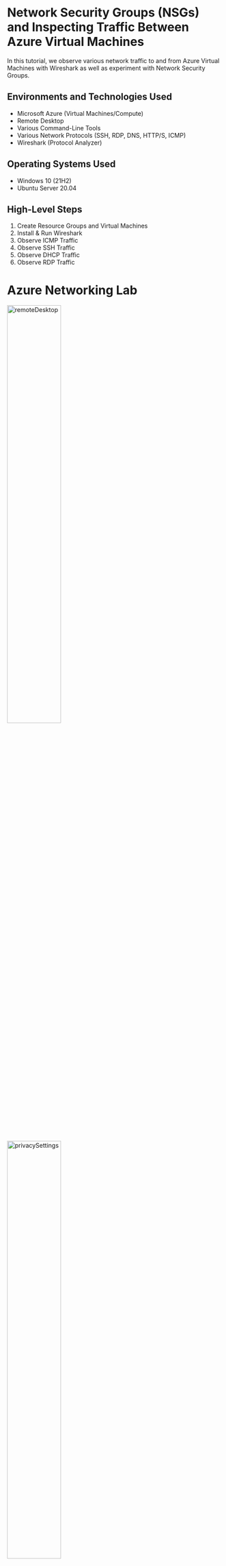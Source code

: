 # Network Security Groups (NSGs) and Inspecting Traffic Between Azure Virtual Machines

In this tutorial, we observe various network traffic to and from Azure Virtual Machines with Wireshark as well as experiment with Network Security Groups.

## Environments and Technologies Used
- Microsoft Azure (Virtual Machines/Compute)
- Remote Desktop
- Various Command-Line Tools
- Various Network Protocols (SSH, RDP, DNS, HTTP/S, ICMP)
- Wireshark (Protocol Analyzer)

## Operating Systems Used
- Windows 10 (21H2)
- Ubuntu Server 20.04

## High-Level Steps
1. Create Resource Groups and Virtual Machines
2. Install & Run Wireshark
3. Observe ICMP Traffic
4. Observe SSH Traffic
5. Observe DHCP Traffic
6. Observe RDP Traffic

# Azure Networking Lab





<img src="images/1 - Setup/12 - remoteDesktop.PNG" alt="remoteDesktop" width="50%" height="50%">
<img src="images/1 - Setup/13 - privacySettings.PNG" alt="privacySettings" width="50%" height="50%">
<img src="images/1 - Setup/14 - wireSharkSearch.PNG" alt="wireSharkSearch" width="50%" height="50%">
<img src="images/1 - Setup/15 - downloadWireshark.PNG" alt="downloadWireshark" width="50%" height="50%">
<img src="images/1 - Setup/16 - wiresharkInstall.PNG" alt="wiresharkInstall" width="50%" height="50%">
<img src="images/2 - observation/17 - wireSharkHome.PNG" alt="wireSharkHome" width="50%" height="50%">
<img src="images/2 - observation/18 - randomDataCapture.PNG" alt="randomDataCapture" width="50%" height="50%">
<img src="images/2 - observation/19 - searchIcmp.PNG" alt="searchIcmp" width="50%" height="50%">
<img src="images/2 - observation/20 - privateIpAdressVm2.PNG" alt="privateIpAdressVm2" width="50%" height="50%">
<img src="images/2 - observation/21 - openPowershell.PNG" alt="openPowershell" width="50%" height="50%">
<img src="images/2 - observation/22 - pingVM2.PNG" alt="pingVM2" width="50%" height="50%">
<img src="images/2 - observation/23 - clearData.PNG" alt="clearData" width="50%" height="50%">
<img src="images/2 - observation/24 - infinitePing.PNG" alt="infinitePing" width="50%" height="50%">
<img src="images/2 - observation/25 - infinitePingActive.PNG" alt="infinitePingActive" width="50%" height="50%">
<img src="images/2 - observation/26 - NetworkSecurityGroups.PNG" alt="NetworkSecurityGroups" width="50%" height="50%">
<img src="images/2 - observation/27 - selectNSG.PNG" alt="selectNSG" width="50%" height="50%">
<img src="images/2 - observation/28 - inboundSecurity.PNG" alt="inboundSecurity" width="50%" height="50%">
<img src="images/2 - observation/29 - inboundSecurityRuleConfig.PNG" alt="inboundSecurityRuleConfig" width="50%" height="50%">
<img src="images/2 - observation/30 - timeOut.PNG" alt="timeOut" width="50%" height="50%">
<img src="images/2 - observation/31 - allowPing.PNG" alt="allowPing" width="50%" height="50%">
<img src="images/2 - observation/32 - successfulPing.PNG" alt="successfulPing" width="50%" height="50%">
<img src="images/2 - observation/33 - stopProcess.PNG" alt="stopProcess" width="50%" height="50%">
<img src="images/2 - observation/34 - privateIPreminder.PNG" alt="privateIPreminder" width="50%" height="50%">
<img src="images/2 - observation/35 - sshCommand.PNG" alt="sshCommand" width="50%" height="50%">
<img src="images/2 - observation/36 - accessVm2.PNG" alt="accessVm2" width="50%" height="50%">
<img src="images/2 - observation/37 - exitCommand.PNG" alt="exitCommand" width="50%" height="50%">
<img src="images/2 - observation/38 - dnsObservation.PNG" alt="dnsObservation" width="50%" height="50%">
<img src="images/2 - observation/39 - rdp.PNG" alt="rdp" width="50%" height="50%">



## Part 1 (Create our Resources)

1. **Create a Resource Group**
   <img src="images/1 - Setup/1 - resourceGroups.PNG" alt="resourceGroups" width="50%" height="50%">
   <img src="images/1 - Setup/2 - reviewCreate.PNG" alt="reviewCreate" width="50%" height="50%">

3. **Create a Windows 10 Virtual Machine (VM)**
   - While creating the VM, select the previously created Resource Group.
   - Allow it to create a new Virtual Network (Vnet) and Subnet.
   <img src="images/1 - Setup/3- VmPage.PNG" alt="VmPage" width="50%" height="50%">
   <img src="images/1 - Setup/4 - vmCreateTop.PNG" alt="vmCreateTop" width="50%" height="50%">
   <img src="images/1 - Setup/5 - vmCreateBottom.PNG" alt="vmCreateBottom" width="50%" height="50%">
   <img src="images/1 - Setup/6 - skipDisk.PNG" alt="skipDisk" width="50%" height="50%">
   <img src="images/1 - Setup/7 - networking.PNG" alt="networking" width="50%" height="50%">
     
4. **Create a Linux (Ubuntu) VM**
   - While creating the VM, select the previously created Resource Group and Vnet.
   <img src="images/1 - Setup/8 - createVM2.PNG" alt="createVM2" width="50%" height="50%">
   <img src="images/1 - Setup/9 - createVM2Bottom.PNG" alt="createVM2Bottom" width="50%" height="50%">
   <img src="images/1 - Setup/10 - skipDisk2.PNG" alt="skipDisk2" width="50%" height="50%">
   <img src="images/1 - Setup/11 - networking2.PNG" alt="networking2" width="50%" height="50%">

5. **Observe Your Virtual Network within Network Watcher**

## Part 2 (Observe ICMP Traffic)

1. **Use Remote Desktop to connect to your Windows 10 Virtual Machine**
2. **Within your Windows 10 Virtual Machine, Install Wireshark**
3. **Open Wireshark and filter for ICMP traffic only**
4. **Retrieve the private IP address of the Ubuntu VM and attempt to ping it from within the Windows 10 VM**
5. **Observe ping requests and replies within Wireshark**
6. **From the Windows 10 VM, open Command Line or PowerShell and attempt to ping a public website (such as www.google.com) and observe the traffic in Wireshark**
7. **Initiate a perpetual/non-stop ping from your Windows 10 VM to your Ubuntu VM**
8. **Open the Network Security Group your Ubuntu VM is using and disable incoming (inbound) ICMP traffic**
9. **Back in the Windows 10 VM, observe the ICMP traffic in Wireshark and the Command Line Ping activity**
10. **Re-enable ICMP traffic for the Network Security Group your Ubuntu VM is using**
11. **Back in the Windows 10 VM, observe the ICMP traffic in Wireshark and the Command Line Ping activity (should start working)**
12. **Stop the ping activity**

## Part 3 (Observe SSH Traffic)

1. **Back in Wireshark, filter for SSH traffic only**
2. **From your Windows 10 VM, “SSH into” your Ubuntu Virtual Machine (via its private IP address)**
3. **Type commands (username, password, etc.) into the Linux SSH connection and observe SSH traffic spam in Wireshark**
4. **Exit the SSH connection by typing `exit` and pressing [Enter]**

## Part 4 (Observe DHCP Traffic)

1. **Back in Wireshark, filter for DHCP traffic only**
2. **From your Windows 10 VM, attempt to issue your VM a new IP address from the Command Line (`ipconfig /renew`)**
3. **Observe the DHCP traffic appearing in Wireshark**

## Part 5 (Observe DNS Traffic)

1. **Back in Wireshark, filter for DNS traffic only**
2. **From your Windows 10 VM within a Command Line, use `nslookup` to see what google.com and disney.com’s IP addresses are**
3. **Observe the DNS traffic being shown in Wireshark**

## Part 6 (Observe RDP Traffic)

1. **Back in Wireshark, filter for RDP traffic only (`tcp.port == 3389`)**
2. **Observe the immediate non-stop spam of traffic. Why do you think it’s non-stop spamming vs. only showing traffic when you do an activity?**
   - **Answer:** Because the RDP protocol is constantly showing you a live stream from one computer to another, therefore traffic is always being transmitted.

## Lab Cleanup (DON’T FORGET THIS)

1. **Close your Remote Desktop connection**
2. **Delete the Resource Group(s) created at the beginning of this lab**
3. **Verify Resource Group Deletion**



